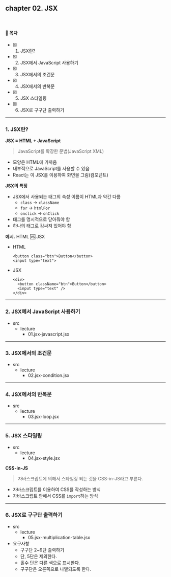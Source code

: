 ## chapter 02. JSX

<br>

#### 🌱 목차

- [x] 1.  JSX란?
- [x] 2.  JSX에서 JavaScript 사용하기
- [x] 3.  JSX에서의 조건문
- [x] 4.  JSX에서의 반복문
- [x] 5.  JSX 스타일링
- [x] 6.  JSX로 구구단 출력하기

---

### 1. JSX란?

**JSX = HTML + JavaScript**

> JavaScript를 확장한 문법(JavaScript XML)

- 모양은 HTML에 가까움
- 내부적으로 JavaScript를 사용할 수 있음
- React는 이 JSX를 이용하여 화면을 그림(컴포넌트)

**JSX의 특징**

- JSX에서 사용되는 태그의 속성 이름이 HTML과 약간 다름
  - `class` → `className`
  - `for` → `htmlFor`
  - `onclick` → `onClick`
- 태그를 명시적으로 닫아줘야 함
- 하나의 태그로 감싸져 있어야 함

**예시.** HTML 🆚 JSX

- HTML
  ```
  <button class="btn">Button</button>
  <input type="text">
  ```
- JSX
  ```
  <div>
    <button className="btn">Button</button>
    <input type="text" />
  </div>
  ```

---

### 2. JSX에서 JavaScript 사용하기

- src
  - lecture
    - 01.jsx-javascript.jsx

---

### 3. JSX에서의 조건문

- src
  - lecture
    - 02.jsx-condition.jsx

---

### 4. JSX에서의 반복문

- src
  - lecture
    - 03.jsx-loop.jsx

---

### 5. JSX 스타일링

- src
  - lecture
    - 04.jsx-style.jsx

**CSS-in-JS**

> 자바스크립트에 의해서 스타일링 되는 것을 CSS-in-JS라고 부른다.

- 자바스크립트를 이용하여 CSS를 작성하는 방식
- 자바스크립트 안에서 CSS를 `import`하는 방식

---

### 6. JSX로 구구단 출력하기

- src
  - lecture
    - 05.jsx-multiplication-table.jsx
- 요구사항
  - 구구단 2~9단 출력하기
  - 단, 5단은 제외한다.
  - 홀수 단은 다른 색으로 표시한다.
  - 구구단은 오른쪽으로 나열되도록 한다.
